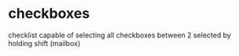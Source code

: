# checkboxes
checklist capable of selecting all checkboxes between 2 selected by holding shift (mailbox)
